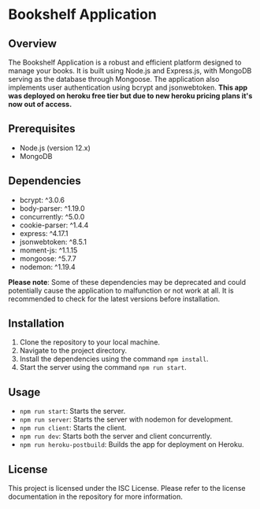 # Bookshelf Application

## Overview
The Bookshelf Application is a robust and efficient platform designed to manage your books. It is built using Node.js and Express.js, with MongoDB serving as the database through Mongoose. The application also implements user authentication using bcrypt and jsonwebtoken.
**This app was deployed on heroku free tier but due to new heroku pricing plans it's now out of access.**
## Prerequisites
- Node.js (version 12.x)
- MongoDB

## Dependencies
- bcrypt: ^3.0.6
- body-parser: ^1.19.0
- concurrently: ^5.0.0
- cookie-parser: ^1.4.4
- express: ^4.17.1
- jsonwebtoken: ^8.5.1
- moment-js: ^1.1.15
- mongoose: ^5.7.7
- nodemon: ^1.19.4

**Please note**: Some of these dependencies may be deprecated and could potentially cause the application to malfunction or not work at all. It is recommended to check for the latest versions before installation.

## Installation
1. Clone the repository to your local machine.
2. Navigate to the project directory.
3. Install the dependencies using the command `npm install`.
4. Start the server using the command `npm run start`.

## Usage
- `npm run start`: Starts the server.
- `npm run server`: Starts the server with nodemon for development.
- `npm run client`: Starts the client.
- `npm run dev`: Starts both the server and client concurrently.
- `npm run heroku-postbuild`: Builds the app for deployment on Heroku.

## License
This project is licensed under the ISC License. Please refer to the license documentation in the repository for more information.
